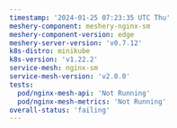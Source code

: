 ```yaml
---
timestamp: '2024-01-25 07:23:35 UTC Thu'
meshery-component: meshery-nginx-sm
meshery-component-version: edge
meshery-server-version: 'v0.7.12'
k8s-distro: minikube
k8s-version: 'v1.22.2'
service-mesh: nginx-sm
service-mesh-version: 'v2.0.0'
tests:
  pod/nginx-mesh-api: 'Not Running'
  pod/nginx-mesh-metrics: 'Not Running'
overall-status: 'failing'
---
```

